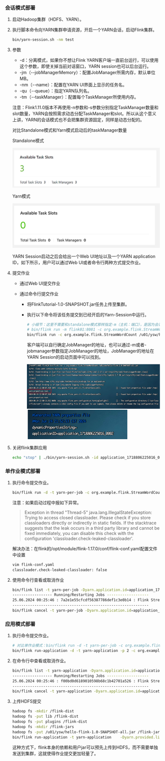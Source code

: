 ### 会话模式部署

1. 启动Hadoop集群（HDFS、YARN）。

2. 执行脚本命令向YARN集群申请资源，开启一个YARN会话，启动Flink集群。

   ```sh
   bin/yarn-session.sh -nm test
   ```

3. 参数

   * -d：分离模式，如果你不想让Flink YARN客户端一直前台运行，可以使用这个参数，即使关掉当前对话窗口，YARN session也可以后台运行。
   * -jm（--jobManagerMemory）：配置JobManager所需内存，默认单位MB。
   * -nm（--name）：配置在YARN UI界面上显示的任务名。
   * -qu（--queue）：指定YARN队列名。
   * -tm（--taskManager）：配置每个TaskManager所使用内存。

   注意：Flink1.11.0版本不再使用-n参数和-s参数分别指定TaskManager数量和slot数量，YARN会按照需求动态分配TaskManager和slot。所以从这个意义上讲，YARN的会话模式也不会把集群资源固定，同样是动态分配的。

   对比Standalone模式和Yarn模式启动后的taskManager数量

   Standalone模式

   ![image-20240624222120982](08Yarn运行模式.assets/image-20240624222120982.png)

   Yarn模式

   <img src="08Yarn运行模式.assets/image-20240624222330427.png" alt="image-20240624222330427" style="zoom:50%;" />

   YARN Session启动之后会给出一个Web UI地址以及一个YARN application ID，如下所示，用户可以通过Web UI或者命令行两种方式提交作业。

4. 提交作业

   * 通过Web UI提交作业

   * 通过命令行提交作业

     * 将FlinkTutorial-1.0-SNAPSHOT.jar任务上传至集群。

     * 执行以下命令将该任务提交到已经开启的Yarn-Session中运行。

       ```sh
       # 小细节：这里不需要和standalone模式那样指定-m（主机：端口），是因为会话模式会自动生成一个临时文件，记录需要将任务提交到哪一个应该下
       # bin/flink run -m flink01:8081 -c org.example.flink.StreamWordCount /u01/ysw/hello-flink-1.0-SNAPSHOT-all.jar 
       bin/flink run -c org.example.flink.StreamWordCount /u01/ysw/hello-flink-1.0-SNAPSHOT-all.jar 
       ```
       
       客户端可以自行确定JobManager的地址，也可以通过-m或者-jobmanager参数指定JobManager的地址，JobManager的地址在YARN Session的启动页面中可以找到。
       
       <img src="08Yarn运行模式.assets/image-20240624221311365.png" alt="image-20240624221311365" style="zoom:50%;" />
       
       <img src="08Yarn运行模式.assets/image-20240624221626277.png" alt="image-20240624221626277" style="zoom:50%;" />
     

5. 关闭flink集群应用

   ```sh
   echo "stop" | ./bin/yarn-session.sh -id application_1718806225016_0002
   ```

### 单作业模式部署

1. 执行命令提交作业。

   ```sh
   bin/flink run -d -t yarn-per-job -c org.example.flink.StreamWordCount /u01/ysw/hello-flink-1.0-SNAPSHOT-all.jar 
   ```

   注意：如果启动过程中报如下异常。

   > Exception in thread "Thread-5" java.lang.IllegalStateException: Trying to access closed classloader. Please check if you store classloaders directly or indirectly in static fields. If the stacktrace suggests that the leak occurs in a third party library and cannot be fixed immediately, you can disable this check with the configuration 'classloader.check-leaked-classloader'.

   解决办法：在flink的/opt/module/flink-1.17.0/conf/flink-conf.yaml配置文件中设置

   ```sh
   vim flink-conf.yaml
   classloader.check-leaked-classloader: false
   ```

2. 使用命令行查看或取消作业

   ```sh
   bin/flink list -t yarn-per-job -Dyarn.application.id=application_1718806225016_0004
   ------------------ Running/Restarting Jobs -------------------
   25.06.2024 00:25:46 : 7a2e1e55cfcdf56387786def1c3e0b14 : Flink Streaming Job (RUNNING)
   --------------------------------------------------------------
   bin/flink cancel -t yarn-per-job -Dyarn.application.id=application_1718806225016_0004 7a2e1e55cfcdf56387786def1c3e0b14
   ```


### 应用模式部署

1. 执行命令提交作业。

   ```sh
   # 对比单作业模式：bin/flink run -d -t yarn-per-job -c org.example.flink.StreamWordCount /u01/ysw/hello-flink-1.0-SNAPSHOT-all.jar 
   bin/flink run-application -d -t yarn-application -p 2 -c org.example.flink.StreamWordCount /u01/ysw/hello-flink-1.0-SNAPSHOT-all.jar 
   ```

2. 在命令行中查看或取消作业。

   ```sh
   bin/flink list -t yarn-application -Dyarn.application.id=application_1718806225016_0004
   ------------------ Running/Restarting Jobs -------------------
   25.06.2024 00:25:46 : f00bd0d6189010598b68c1b42701a526 : Flink Streaming Job (RUNNING)
   --------------------------------------------------------------
   bin/flink cancel -t yarn-application -Dyarn.application.id=application_1718806225016_0004 f00bd0d6189010598b68c1b42701a526
   ```

3. 上传HDFS提交

   ```sh
   hadoop fs -mkdir /flink-dist
   hadoop fs -put lib /flink-dist
   hadoop fs -put plugins /flink-dist
   hadoop fs -mkdir /flink-jars
   hadoop fs -put /u01/ysw/hello-flink-1.0-SNAPSHOT-all.jar /flink-jars
   bin/flink run-application -t yarn-application	-Dyarn.provided.lib.dirs="hdfs://flink01:8020/flink-dist"	-c org.example.flink.StreamWordCount hdfs://flink01:8020/flink-jars/hello-flink-1.0-SNAPSHOT-all.jar
   ```

   这种方式下，flink本身的依赖和用户jar可以预先上传到HDFS，而不需要单独发送到集群，这就使得作业提交更加轻量了。









